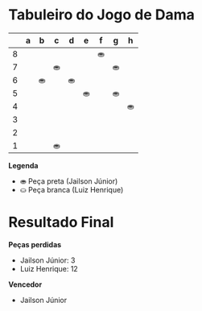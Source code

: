 # Tabuleiro do Jogo de Dama

|   | a | b | c | d | e | f | g | h |
|---|---|---|---|---|---|---|---|---|
| 8 |   |   |   |   |   | ⛂ |   |   |
| 7 |   |   | ⛂ |   |   |   | ⛂ |   |
| 6 |   | ⛂ |   | ⛂ |   |   |   |   |
| 5 |   |   |   |   | ⛂ |   | ⛂ |   |
| 4 |   |   |   |   |   |   |   | ⛂ |
| 3 |   |   |   |   |   |   |   |    |
| 2 |   |   |   |   |   |   |   |   |
| 1 |   |   | ⛂ |   |   |   |   |   |

**Legenda**

- ⛂ Peça preta (Jailson Júnior)
- ⛀ Peça branca (Luiz Henrique)

# Resultado Final

**Peças perdidas** 
- Jailson Júnior: 3
- Luiz Henrique: 12

**Vencedor**

- Jailson Júnior